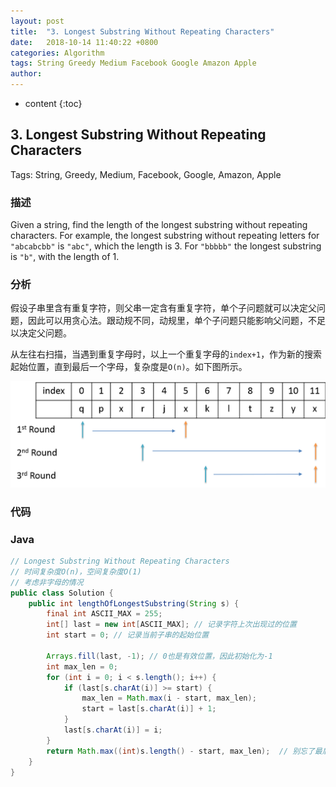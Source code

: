 ```yaml
---
layout: post
title:  "3. Longest Substring Without Repeating Characters"
date:   2018-10-14 11:40:22 +0800
categories: Algorithm 
tags: String Greedy Medium Facebook Google Amazon Apple
author: 
---
```


* content
{:toc}

## 3. Longest Substring Without Repeating Characters

Tags: String, Greedy, Medium, Facebook, Google, Amazon, Apple

### 描述

Given a string, find the length of the longest substring without repeating characters. For example, the longest substring without repeating letters for `"abcabcbb"` is `"abc"`, which the length is 3. For `"bbbbb"` the longest substring is `"b"`, with the length of 1.


### 分析

假设子串里含有重复字符，则父串一定含有重复字符，单个子问题就可以决定父问题，因此可以用贪心法。跟动规不同，动规里，单个子问题只能影响父问题，不足以决定父问题。

从左往右扫描，当遇到重复字母时，以上一个重复字母的`index+1`，作为新的搜索起始位置，直到最后一个字母，复杂度是`O(n)`。如下图所示。

![不含重复字符的最长子串](../images/longest-substring-without-repeating-characters.png)


### 代码

### Java

```java
// Longest Substring Without Repeating Characters
// 时间复杂度O(n)，空间复杂度O(1)
// 考虑非字母的情况
public class Solution {
    public int lengthOfLongestSubstring(String s) {
        final int ASCII_MAX = 255;
        int[] last = new int[ASCII_MAX]; // 记录字符上次出现过的位置
        int start = 0; // 记录当前子串的起始位置

        Arrays.fill(last, -1); // 0也是有效位置，因此初始化为-1
        int max_len = 0;
        for (int i = 0; i < s.length(); i++) {
            if (last[s.charAt(i)] >= start) {
                max_len = Math.max(i - start, max_len);
                start = last[s.charAt(i)] + 1;
            }
            last[s.charAt(i)] = i;
        }
        return Math.max((int)s.length() - start, max_len);  // 别忘了最后一次，例如"abcd"
    }
}
```